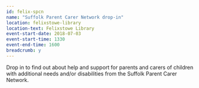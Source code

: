 ```yaml
---
id: felix-spcn
name: "Suffolk Parent Carer Network drop-in"
location: felixstowe-library
location-text: Felixstowe Library
event-start-date: 2018-07-03
event-start-time: 1330
event-end-time: 1600
breadcrumb: y
---
```


Drop in to find out about help and support for parents and carers of children with additional needs and/or disabilities from the Suffolk Parent Carer Network.
